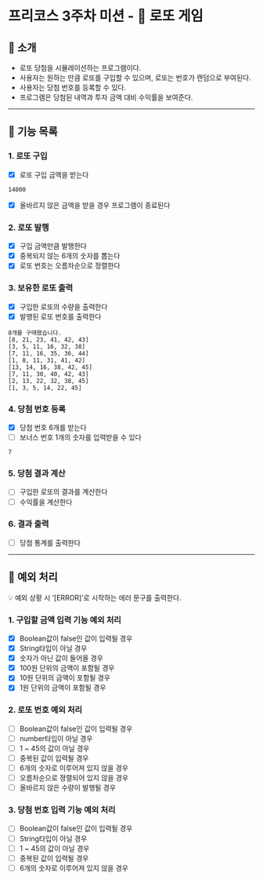 # 프리코스 3주차 미션 - 🎱 로또 게임

## 🎱 소개

- 로또 당첨을 시뮬레이션하는 프로그램이다.
- 사용자는 원하는 만큼 로또를 구입할 수 있으며, 로또는 번호가 랜덤으로 부여된다.
- 사용자는 당첨 번호를 등록할 수 있다.
- 프로그램은 당첨된 내역과 투자 금액 대비 수익률을 보여준다.

---

## 🚀 기능 목록

### 1. 로또 구입

- [x]  로또 구입 금액을 받는다

```
14000
```

- [x]  올바르지 않은 금액을 받을 경우 프로그램이 종료된다

### 2. 로또 발행

- [x]  구입 금액만큼 발행한다
- [x]  중복되지 않는 6개의 숫자를 뽑는다
- [x]  로또 번호는 오름차순으로 정렬한다

### 3. 보유한 로또 출력

- [x]  구입한 로또의 수량을 출력한다
- [x]  발행된 로또 번호를 출력한다

```
8개를 구매했습니다.
[8, 21, 23, 41, 42, 43]
[3, 5, 11, 16, 32, 38]
[7, 11, 16, 35, 36, 44]
[1, 8, 11, 31, 41, 42]
[13, 14, 16, 38, 42, 45]
[7, 11, 30, 40, 42, 43]
[2, 13, 22, 32, 38, 45]
[1, 3, 5, 14, 22, 45]
```

### 4. 당첨 번호 등록

- [x]  당첨 번호 6개를 받는다
- [ ]  보너스 번호 1개의 숫자를 입력받을 수 있다

```
7
```

### 5. 당첨 결과 계산

- [ ]  구입한 로또의 결과를 계산한다
- [ ]  수익률을 계산한다

### 6. 결과 출력

- [ ]  당첨 통계를 출력한다

---

## 🧨 예외 처리

<aside>
💡 예외 상황 시 ‘[ERROR]’로 시작하는 에러 문구를 출력한다.

</aside>

### 1. 구입할 금액 입력 기능 예외 처리

- [x]  Boolean값이 false인 값이 입력될 경우
- [x]  String타입이 아닐 경우
- [x]  숫자가 아닌 값이 들어올 경우
- [x]  100원 단위의 금액이 포함될 경우
- [x]  10원 단위의 금액이 포함될 경우
- [x]  1원 단위의 금액이 포함될 경우

### 2. 로또 번호 예외 처리

- [ ]  Boolean값이 false인 값이 입력될 경우
- [ ]  number타입이 아닐 경우
- [ ]  1 ~ 45의 값이 아닐 경우
- [ ]  중복된 값이 입력될 경우
- [ ]  6개의 숫자로 이루어져 있지 않을 경우
- [ ]  오름차순으로 졍렬되어 있지 않을 경우
- [ ]  올바르지 않은 수량이 발행될 경우

### 3. 당첨 번호 입력 기능 예외 처리

- [ ]  Boolean값이 false인 값이 입력될 경우
- [ ]  String타입이 아닐 경우
- [ ]  1 ~ 45의 값이 아닐 경우
- [ ]  중복된 값이 입력될 경우
- [ ]  6개의 숫자로 이루어져 있지 않을 경우
